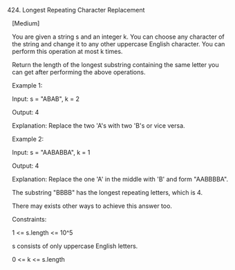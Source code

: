 424. Longest Repeating Character Replacement

[Medium]

You are given a string s and an integer k. You can choose any character of the string and change it to any other uppercase English character. You can perform this operation at most k times.

Return the length of the longest substring containing the same letter you can get after performing the above operations.

Example 1:

Input: s = "ABAB", k = 2

Output: 4

Explanation: Replace the two 'A's with two 'B's or vice versa.

Example 2:

Input: s = "AABABBA", k = 1

Output: 4

Explanation: Replace the one 'A' in the middle with 'B' and form "AABBBBA".

The substring "BBBB" has the longest repeating letters, which is 4.

There may exists other ways to achieve this answer too.
 

Constraints:

1 <= s.length <= 10^5

s consists of only uppercase English letters.

0 <= k <= s.length